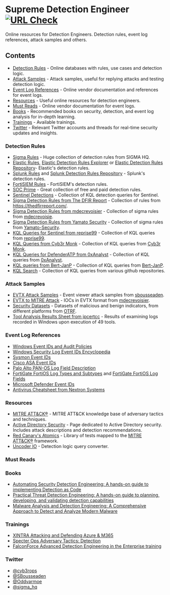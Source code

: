 # Supreme Detection Engineer [![URL Check](https://github.com/st0pp3r/Supreme-Detection-Engineer/actions/workflows/url_check.yml/badge.svg)](https://github.com/st0pp3r/Supreme-Detection-Engineer/actions/workflows/url_check.yml/badge.svg)

 Online resources for Detection Engineers. Detection rules, event log references, attack samples and others.

## Contents
- [Detection Rules](#detection-rules) - Online databases with rules, use cases and detection logic.
- [Attack Samples](#attack-samples) - Attack samples, useful for replying attacks and testing detection logic.
- [Event Log References](#event-log-references) - Online vendor documentation and references for event logs.
- [Resources](#resources) - Useful online resources for detection engineers.
- [Must Reads](#must-reads) - Online vendor documentation for event logs.
- [Books](#books) - Recommended books on security, detection, and event log analysis for in-depth learning.
- [Trainings](#trainings) - Available trainings.
- [Twitter](#twitter) - Relevant Twitter accounts and threads for real-time security updates and insights.

### Detection Rules
- [Sigma Rules](https://github.com/SigmaHQ/sigma) - Huge collection of detection rules from SIGMA HQ.
- [Elastic Rules](https://www.elastic.co/guide/en/security/current/prebuilt-rules.html), [Elastic Detection Rules Explorer](https://elastic.github.io/detection-rules-explorer) or [Elastic Detection Rules Repository](https://github.com/elastic/detection-rules/tree/main/rules)- Elastic's detection rules.
- [Splunk Rules](https://research.splunk.com/detections/) and [Splunk Detection Rules Repository](https://github.com/splunk/security_content/tree/develop/detections) - Splunk's detection rules.
- [FortiSIEM Rules](https://help.fortinet.com/fsiem/Public_Resource_Access/7_2_2/rules/rule_descriptions.htm) - FortiSIEM's detection rules.
- [SOC Prime](https://socprime.com/) - Great collection of free and paid detection rules.
- [Sentinel Detections](https://github.com/Azure/Azure-Sentinel/tree/master/Detections) - Collection of KQL detection queries for Sentinel.
- [Sigma Detection Rules from The DFIR Report](https://github.com/The-DFIR-Report/Sigma-Rules/tree/main/rules/windows) - Collection of rules from https://thedfirreport.com/.
- [Sigma Detection Rules from mdecrevoisier](https://github.com/mdecrevoisier/SIGMA-detection-rules) - Collection of sigma rules from [mdecrevoisie](https://github.com/mdecrevoisier).
- [Sigma Detection Rules from Yamato Security](https://github.com/Yamato-Security/hayabusa-rules/tree/main/sigma) - Collection of sigma rules from [Yamato-Security](https://github.com/Yamato-Security).
- [KQL Queries for Sentinel from reprise99](https://github.com/reprise99/Sentinel-Queries) - Collection of KQL queries from [reprise99](https://github.com/reprise99).
- [KQL Queries from Cyb3r Monk](https://github.com/Cyb3r-Monk/Threat-Hunting-and-Detection/tree/main) - Collection of KQL queries from [Cyb3r Monk](https://github.com/Cyb3r-Monk).
- [KQL Queries for DefenderATP from 0xAnalyst](https://github.com/0xAnalyst/DefenderATPQueries) - Collection of KQL queries from [0xAnalyst](https://github.com/0xAnalyst).
- [KQL queries from Bert-JanP](https://github.com/Bert-JanP/Hunting-Queries-Detection-Rules/tree/main) - Collection of KQL queries from [Bert-JanP](https://github.com/Bert-JanP).
- [KQL Search](https://www.kqlsearch.com/) - Collection of KQL queries from various github repositories.

### Attack Samples
- [EVTX Attack Samples](https://github.com/sbousseaden/EVTX-ATTACK-SAMPLES) - Event viewer attack samples from [sbousseaden](https://github.com/sbousseaden/).
- [EVTX to MITRE Attack](https://github.com/mdecrevoisier/EVTX-to-MITRE-Attack) - IOCs in EVTX format from [mdecrevoisier](https://github.com/mdecrevoisier).
- [Security Datasets](https://github.com/OTRF/Security-Datasets/tree/master/datasets) - Datasets of malicious and benign indicators, from different platforms from [OTRF](https://github.com/OTRF).
- [Tool Analysis Results Sheet from jpcertcc](https://jpcertcc.github.io/ToolAnalysisResultSheet) - Results of examining logs recorded in Windows upon execution of 49 tools.

### Event Log References
- [Windows Event IDs and Audit Policies](https://learn.microsoft.com/en-us/previous-versions/windows/it-pro/windows-10/security/threat-protection/auditing/advanced-security-audit-policy-settings)
- [Windows Security Log Event IDs Encyclopedia](https://www.ultimatewindowssecurity.com/securitylog/encyclopedia/default.aspx?i=j)
- [Sysmon Event IDs](https://learn.microsoft.com/en-us/sysinternals/downloads/sysmon#events)
- [Cisco ASA Event IDs](https://www.cisco.com/c/en/us/td/docs/security/asa/syslog/b_syslog.html)
- [Palo Alto PAN-OS Log Field Description](https://docs.paloaltonetworks.com/pan-os/10-1/pan-os-admin/monitoring/use-syslog-for-monitoring/syslog-field-descriptions)
- [FortiGate FortiOS Log Types and Subtypes](https://docs.fortinet.com/document/fortigate/7.6.1/fortios-log-message-reference/160372/list-of-log-types-and-subtypes) and [FortiGate FortiOS Log Fields](https://docs.fortinet.com/document/fortigate/7.6.1/fortios-log-message-reference/357866/log-message-fields)
- [Microsoft Defender Event IDs](https://learn.microsoft.com/en-us/defender-endpoint/troubleshoot-microsoft-defender-antivirus)
- [Antivirus Cheatsheet from Nextron Systems](https://www.nextron-systems.com/?s=antivirus)

### Resources
- [MITRE ATT&CK®](https://attack.mitre.org/) - MITRE ATT&CK knowledge base of adversary tactics and techniques.
- [Active Directory Security](https://adsecurity.org/?page_id=4031) - Page dedicated to Active Directory security. Includes attack descriptions and detection recommendations.
- [Red Canary's Atomics](https://github.com/redcanaryco/atomic-red-team/tree/master/atomics) - Library of tests mapped to the [MITRE ATT&CK®](https://attack.mitre.org/) framework.
- [Uncoder IO](https://uncoder.io/) - Detection logic query converter.

### Must Reads

### Books
 - [Automating Security Detection Engineering: A hands-on guide to implementing Detection as Code](https://www.packtpub.com/en-no/product/automating-security-detection-engineering-9781837636419)
 - [Practical Threat Detection Engineering: A hands-on guide to planning, developing, and validating detection capabilities](https://www.packtpub.com/en-sg/product/practical-threat-detection-engineering-9781801076715)
 - [Malware Analysis and Detection Engineering: A Comprehensive Approach to Detect and Analyze Modern Malware](https://link.springer.com/book/10.1007/978-1-4842-6193-4)

### Trainings
- [XINTRA Attacking and Defending Azure & M365](https://www.xintra.org/training/course/1-attacking-and-defending-azure-m365)
- [Specter Ops Adversary Tactics: Detection](https://specterops.io/training/adversary-tactics-detection/)
- [FalconForce Advanced Detection Engineering in the Enterprise training](https://falconforce.nl/services/training/advanced-detection-engineering-training/)

### Twitter
- [@cyb3rops](https://x.com/cyb3rops)
- [@SBousseaden](https://x.com/SBousseaden)
- [@Oddvarmoe](https://x.com/Oddvarmoe)
- [@sigma_hq](https://x.com/sigma_hq)

